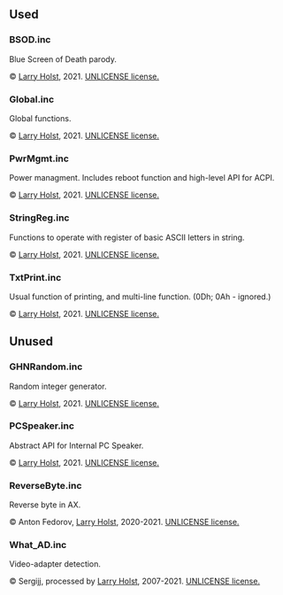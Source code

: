 ## Used
### BSOD.inc
Blue Screen of Death parody.

:copyright: [Larry Holst](https://github.com/Diicorp95), 2021. [UNLICENSE license.](https://unlicense.org)

### Global.inc
Global functions.

:copyright: [Larry Holst](https://github.com/Diicorp95), 2021. [UNLICENSE license.](https://unlicense.org)

### PwrMgmt.inc
Power managment. Includes reboot function and high-level API for ACPI.

:copyright: [Larry Holst](https://github.com/Diicorp95), 2021. [UNLICENSE license.](https://unlicense.org)

### StringReg.inc
Functions to operate with register of basic ASCII letters in string.

:copyright: [Larry Holst](https://github.com/Diicorp95), 2021. [UNLICENSE license.](https://unlicense.org)

### TxtPrint.inc
Usual function of printing, and multi-line function. (0Dh; 0Ah - ignored.)

:copyright: [Larry Holst](https://github.com/Diicorp95), 2021. [UNLICENSE license.](https://unlicense.org)

## Unused
### GHNRandom.inc
Random integer generator.

:copyright: [Larry Holst](https://github.com/Diicorp95), 2021. [UNLICENSE license.](https://unlicense.org)

### PCSpeaker.inc
Abstract API for Internal PC Speaker.

:copyright: [Larry Holst](https://github.com/Diicorp95), 2021. [UNLICENSE license.](https://unlicense.org)

### ReverseByte.inc
Reverse byte in AX.

:copyright: Anton Fedorov, [Larry Holst](https://github.com/Diicorp95), 2020-2021. [UNLICENSE license.](https://unlicense.org)

### What_AD.inc
Video-adapter detection.

:copyright: Sergijj, processed by [Larry Holst](https://github.com/Diicorp95), 2007-2021. [UNLICENSE license.](https://unlicense.org)
